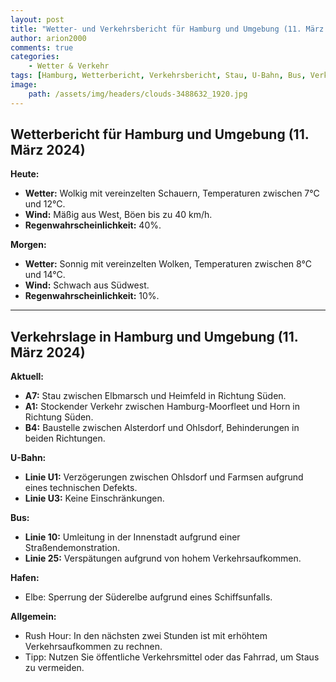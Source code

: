 ```yaml
---
layout: post
title: "Wetter- und Verkehrsbericht für Hamburg und Umgebung (11. März 2024)"
author: arion2000
comments: true
categories:
    - Wetter & Verkehr
tags: [Hamburg, Wetterbericht, Verkehrsbericht, Stau, U-Bahn, Bus, Verkehrslage, Wettervorhersage]
image:
    path: /assets/img/headers/clouds-3488632_1920.jpg
---
```


## Wetterbericht für Hamburg und Umgebung (11. März 2024)

**Heute:**

- **Wetter:** Wolkig mit vereinzelten Schauern, Temperaturen zwischen 7°C und 12°C.
- **Wind:** Mäßig aus West, Böen bis zu 40 km/h.
- **Regenwahrscheinlichkeit:** 40%.

**Morgen:**

- **Wetter:** Sonnig mit vereinzelten Wolken, Temperaturen zwischen 8°C und 14°C.
- **Wind:** Schwach aus Südwest.
- **Regenwahrscheinlichkeit:** 10%.

---

## Verkehrslage in Hamburg und Umgebung (11. März 2024)

**Aktuell:**

- **A7:** Stau zwischen Elbmarsch und Heimfeld in Richtung Süden.
- **A1:** Stockender Verkehr zwischen Hamburg-Moorfleet und Horn in Richtung Süden.
- **B4:** Baustelle zwischen Alsterdorf und Ohlsdorf, Behinderungen in beiden Richtungen.

**U-Bahn:**

- **Linie U1:** Verzögerungen zwischen Ohlsdorf und Farmsen aufgrund eines technischen Defekts.
- **Linie U3:** Keine Einschränkungen.

**Bus:**

- **Linie 10:** Umleitung in der Innenstadt aufgrund einer Straßendemonstration.
- **Linie 25:** Verspätungen aufgrund von hohem Verkehrsaufkommen.

**Hafen:**

- Elbe: Sperrung der Süderelbe aufgrund eines Schiffsunfalls.

**Allgemein:**

- Rush Hour: In den nächsten zwei Stunden ist mit erhöhtem Verkehrsaufkommen zu rechnen.
- Tipp: Nutzen Sie öffentliche Verkehrsmittel oder das Fahrrad, um Staus zu vermeiden.

